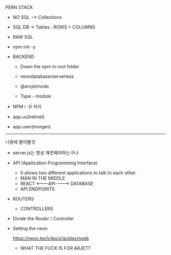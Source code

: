 PERN STACK

- NO SQL --> Collections
- SQL DB -> Tables : ROWS + COLUMNS
- RAW SQL

- npm init -y

- BACKEND

  - Down the npm in root folder

  - neondatabase/serverless
  - @arcjet/node
  - Type - module

- NPM i -D 차이

- app.us(helmet)

- app.user(morgan)

---

나중에 물어볼것

- server.js는 항상 꺠끗해야하는구나
- API (Application Programming Interface)

  - It allows two different applications to talk to each other.
  - MAN IN THE MIDDLE
  - REACT <---API----> DATABASE
  - API ENDPOINTS

- ROUTERS

  - CONTROLLERS

- Divide the Router / Controller


- Setting the neon

  https://neon.tech/docs/guides/node  

  - WHAT THE FUCK IS FOR ARJET?